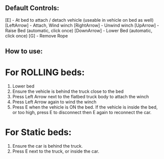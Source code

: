 ## Default Controls:
[E] - At bed to attach / detach vehicle (useable in vehicle on bed as well)
[LeftArrow] - Attach, Wind winch
[RightArrow] - Unwind winch
[UpArrow] - Raise Bed (automatic, click once)
[DownArrow] - Lower Bed (automatic, click once)
[G] - Remove Rope

## How to use:
# For ROLLING beds:
1. Lower bed
2. Ensure the vehicle is behind the truck close to the bed
3. Press Left Arrow next to the flatbed truck body to attach the winch
4. Press Left Arrow again to wind the winch
5. Press E when the vehicle is ON the bed. If the vehicle is inside the bed, or too high, press E to disconnect then E again to reconnect the car.

# For Static beds:
1. Ensure the car is behind the truck.
2. Press E next to the truck, or inside the car.
